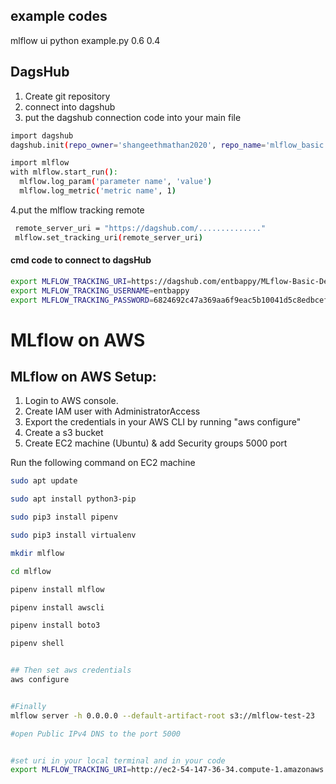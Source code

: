 ## example codes
mlflow ui
python example.py 0.6 0.4


## DagsHub
1. Create git repository
2. connect into dagshub
3. put the dagshub connection code into your main file

```bash
import dagshub
dagshub.init(repo_owner='shangeethmathan2020', repo_name='mlflow_basic', mlflow=True)

import mlflow
with mlflow.start_run():
  mlflow.log_param('parameter name', 'value')
  mlflow.log_metric('metric name', 1)

```
4.put the mlflow tracking remote

```bash
 remote_server_uri = "https://dagshub.com/.............."
 mlflow.set_tracking_uri(remote_server_uri)
```

#### cmd code to connect to dagsHub

```bash
export MLFLOW_TRACKING_URI=https://dagshub.com/entbappy/MLflow-Basic-Demo.mlflow
export MLFLOW_TRACKING_USERNAME=entbappy 
export MLFLOW_TRACKING_PASSWORD=6824692c47a369aa6f9eac5b10041d5c8edbcef0
```


# MLflow on AWS

## MLflow on AWS Setup:

1. Login to AWS console.
2. Create IAM user with AdministratorAccess
3. Export the credentials in your AWS CLI by running "aws configure"
4. Create a s3 bucket
5. Create EC2 machine (Ubuntu) & add Security groups 5000 port

Run the following command on EC2 machine
```bash
sudo apt update

sudo apt install python3-pip

sudo pip3 install pipenv

sudo pip3 install virtualenv

mkdir mlflow

cd mlflow

pipenv install mlflow

pipenv install awscli

pipenv install boto3

pipenv shell


## Then set aws credentials
aws configure


#Finally 
mlflow server -h 0.0.0.0 --default-artifact-root s3://mlflow-test-23

#open Public IPv4 DNS to the port 5000


#set uri in your local terminal and in your code 
export MLFLOW_TRACKING_URI=http://ec2-54-147-36-34.compute-1.amazonaws.com:5000/
```




